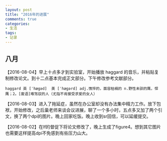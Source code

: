 ```yaml
---
layout: post
title: "2016年的进展"
comments: true
categories:
- 生活
tags:
- 记录
---
```


## 八月

【2016-08-04】早上十点多才到实验室，开始播放 haggard 的音乐，并粘贴复制修改论文。到十二点基本完成正文部分。下午修改参考文献部分。

    haggard 英 [ˈhægəd]  美 [ˈhægərd] adj.憔悴的，面容枯槁的 n.野性未驯的鹰，悍鹰；2。[废语]难驾驭的人（尤指不肯接受求爱的女人）


【2016-08-03】进入了拖延症，虽然在办公室却没有办法集中精力工作。放下包袱，开始修改，之后巢老师来谈会议进展，聊了一个多小时，五点多又加了两个引文，换了两个dpi的图片。晚上回家吃饭。晚上收到sr回信，可以延缓提交。

【2016-08-02】在lf的督促下将论文修改了，晚上生成了figure4。想到其它图片也需要这样提高dpi不免感到有些压力山大。

